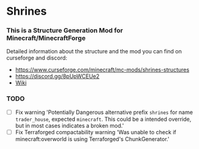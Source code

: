 # Shrines

### This is a Structure Generation Mod for Minecraft/MinecraftForge

Detailed information about the structure and the mod you can find on curseforge and discord:

- https://www.curseforge.com/minecraft/mc-mods/shrines-structures
- https://discord.gg/8pUpWCEUe2
- [Wiki](https://github.com/Silverminer007/MinecraftModsUpdateChecker/blob/master/wiki/SelectLanguage.md)

### TODO

- [ ] Fix warning 'Potentially Dangerous alternative prefix `shrines` for name `trader_house`, expected `minecraft`. This could be a intended override, but in most cases indicates
  a broken mod.'
- [ ] Fix Terraforged compactability warning 'Was unable to check if minecraft:overworld is using Terraforged's ChunkGenerator.'